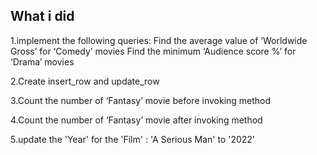 ##  What i did
1.implement the following queries:
    Find the average value of ‘Worldwide Gross’ for ‘Comedy’ movies
    Find the minimum ‘Audience score %’ for ‘Drama’ movies

2.Create
insert_row and update_row

3.Count the number of ‘Fantasy’ movie before invoking method

4.Count the number of ‘Fantasy’ movie after invoking method

5.update the  'Year' for the  'Film' :  'A Serious Man' to '2022'


